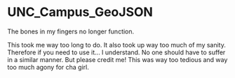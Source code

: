 # UNC_Campus_GeoJSON
The bones in my fingers no longer function. 

This took me way too long to do. It also took up way too much of my sanity. Therefore if you need to use it... I understand. No one should have to suffer in a similar manner. But please credit me! This was way too tedious and way too much agony for cha girl. 
